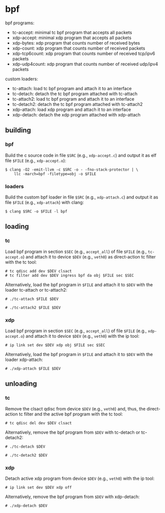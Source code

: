 # bpf

bpf programs:
* tc-accept: minimal tc bpf program that accepts all packets
* xdp-accept: minimal xdp program that accepts all packets
* xdp-bytes: xdp program that counts number of received bytes
* xdp-count: xdp program that counts number of received packets
* xdp-tcp6count: xdp program that counts number of received tcp/ipv6 packets
* xdp-udp4count: xdp program that counts number of received udp/ipv4 packets

custom loaders:
* tc-attach: load tc bpf program and attach it to an interface
* tc-detach: detach the tc bpf program attached with tc-attach
* tc-attach2: load tc bpf program and attach it to an interface
* tc-detach2: detach the tc bpf program attached with tc-attach2
* xdp-attach: load xdp program and attach it to an interface
* xdp-detach: detach the xdp program attached with xdp-attach

## building

### bpf

Build the c source code in file `$SRC` (e.g., `xdp-accept.c`) and output it as
elf file `$FILE` (e.g., `xdp-accept.o`):

```console
$ clang -O2 -emit-llvm -c $SRC -o - -fno-stack-protector | \
	llc -march=bpf -filetype=obj -o $FILE
```

### loaders

Build the custom bpf loader in file `$SRC` (e.g., `xdp-attach.c`) and output it
as file `$FILE` (e.g., `xdp-attach`) with clang:

```console
$ clang $SRC -o $FILE -l bpf
```

## loading

### tc

Load bpf program in section `$SEC` (e.g., `accept_all`) of file `$FILE` (e.g.,
`tc-accept.o`) and attach it to device `$DEV` (e.g., `veth0`) as direct-action
tc filter with the tc tool:

```console
# tc qdisc add dev $DEV clsact
# tc filter add dev $DEV ingress bpf da obj $FILE sec $SEC
```

Alternatively, load the bpf program in `$FILE` and attach it to `$DEV` with the
loader tc-attach or tc-attach2:

```console
# ./tc-attach $FILE $DEV
```

```console
# ./tc-attach2 $FILE $DEV
```

### xdp

Load bpf program in section `$SEC` (e.g., `accept_all`) of file `$FILE` (e.g.,
`xdp-accept.o`) and attach it to device `$DEV` (e.g., `veth0`) with the ip
tool:

```console
# ip link set dev $DEV xdp obj $FILE sec $SEC
```

Alternatively, load the bpf program in `$FILE` and attach it to `$DEV` with the
loader xdp-attach:

```console
# ./xdp-attach $FILE $DEV
```

## unloading

### tc

Remove the clsact qdisc from device `$DEV` (e.g., `veth0`) and, thus, the
direct-action tc filter and the active bpf program with the tc tool:

```console
# tc qdisc del dev $DEV clsact
```

Alternatively, remove the bpf program from `$DEV` with tc-detach or tc-detach2:

```console
# ./tc-detach $DEV
```

```console
# ./tc-detach2 $DEV
```

### xdp

Detach active xdp program from device `$DEV` (e.g., `veth0`) with the ip tool:

```console
# ip link set dev $DEV xdp off
```

Alternatively, remove the bpf program from `$DEV` with xdp-detach:

```console
# ./xdp-detach $DEV
```
